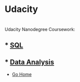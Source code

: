 # Udacity

# 

Udacity Nanodegree Coursework:
## * [SQL](https://github.com/riched158/SQL-nano)
## * [Data Analysis](https://github.com/riched158/Udacity-Data)

* [Go Home](https://github.com/riched158?tab=repositories)
